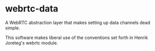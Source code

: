 # webrtc-data

A WebRTC abstraction layer that makes setting up data channels dead simple.


This software makes liberal use of the conventions set forth in Henrik Joreteg's webrtc module.